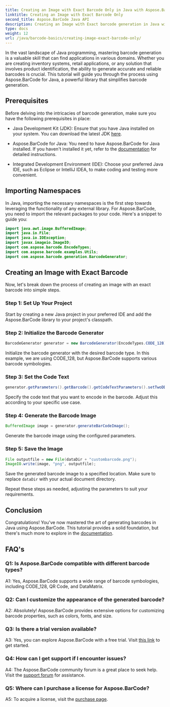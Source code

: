 ```yaml
---
title: Creating an Image with Exact Barcode Only in Java with Aspose.BarCode
linktitle: Creating an Image with Exact Barcode Only
second_title: Aspose.BarCode Java API
description: Creating an Image with Exact barcode generation in Java with Aspose.BarCode. Create custom barcodes easily. Explore documentation, download, and get support.
type: docs
weight: 12
url: /java/barcode-basics/creating-image-exact-barcode-only/
---
```

In the vast landscape of Java programming, mastering barcode generation is a valuable skill that can find applications in various domains. Whether you are creating inventory systems, retail applications, or any solution that involves product identification, the ability to generate accurate and reliable barcodes is crucial. This tutorial will guide you through the process using Aspose.BarCode for Java, a powerful library that simplifies barcode generation.

## Prerequisites

Before delving into the intricacies of barcode generation, make sure you have the following prerequisites in place:

- Java Development Kit (JDK): Ensure that you have Java installed on your system. You can download the latest JDK [here](https://www.oracle.com/java/technologies/javase-downloads.html).

- Aspose.BarCode for Java: You need to have Aspose.BarCode for Java installed. If you haven't installed it yet, refer to the [documentation](https://reference.aspose.com/barcode/java/) for detailed instructions.

- Integrated Development Environment (IDE): Choose your preferred Java IDE, such as Eclipse or IntelliJ IDEA, to make coding and testing more convenient.

## Importing Namespaces

In Java, importing the necessary namespaces is the first step towards leveraging the functionality of any external library. For Aspose.BarCode, you need to import the relevant packages to your code. Here's a snippet to guide you:

```java
import java.awt.image.BufferedImage;
import java.io.File;
import java.io.IOException;
import javax.imageio.ImageIO;
import com.aspose.barcode.EncodeTypes;
import com.aspose.barcode.examples.Utils;
import com.aspose.barcode.generation.BarcodeGenerator;
```

## Creating an Image with Exact Barcode

Now, let's break down the process of creating an image with an exact barcode into simple steps.

### Step 1: Set Up Your Project

Start by creating a new Java project in your preferred IDE and add the Aspose.BarCode library to your project's classpath.

### Step 2: Initialize the Barcode Generator

```java
BarcodeGenerator generator = new BarcodeGenerator(EncodeTypes.CODE_128);
```

Initialize the barcode generator with the desired barcode type. In this example, we are using CODE_128, but Aspose.BarCode supports various barcode symbologies.

### Step 3: Set the Code Text

```java
generator.getParameters().getBarcode().getCodeTextParameters().setTwoDDisplayText("123456");
```

Specify the code text that you want to encode in the barcode. Adjust this according to your specific use case.

### Step 4: Generate the Barcode Image

```java
BufferedImage image = generator.generateBarCodeImage();
```

Generate the barcode image using the configured parameters.

### Step 5: Save the Image

```java
File outputfile = new File(dataDir + "custombarcode.png");
ImageIO.write(image, "png", outputfile);
```

Save the generated barcode image to a specified location. Make sure to replace `dataDir` with your actual document directory.

Repeat these steps as needed, adjusting the parameters to suit your requirements.

## Conclusion

Congratulations! You've now mastered the art of generating barcodes in Java using Aspose.BarCode. This tutorial provides a solid foundation, but there's much more to explore in the [documentation](https://reference.aspose.com/barcode/java/).

## FAQ's

### Q1: Is Aspose.BarCode compatible with different barcode types?

A1: Yes, Aspose.BarCode supports a wide range of barcode symbologies, including CODE_128, QR Code, and DataMatrix.

### Q2: Can I customize the appearance of the generated barcode?

A2: Absolutely! Aspose.BarCode provides extensive options for customizing barcode properties, such as colors, fonts, and size.

### Q3: Is there a trial version available?

A3: Yes, you can explore Aspose.BarCode with a free trial. Visit [this link](https://releases.aspose.com/) to get started.

### Q4: How can I get support if I encounter issues?

A4: The Aspose.BarCode community forum is a great place to seek help. Visit the [support forum](https://forum.aspose.com/c/barcode/13) for assistance.

### Q5: Where can I purchase a license for Aspose.BarCode?

A5: To acquire a license, visit the [purchase page](https://purchase.aspose.com/buy).
